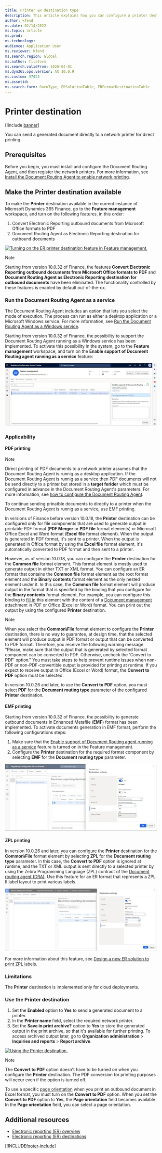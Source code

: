 ```yaml
---
title: Printer ER destination type
description: This article explains how you can configure a printer destination for each FOLDER or FILE component of an Electronic reporting (ER) format.
author: kfend
ms.date: 02/14/2022
ms.topic: article
ms.prod: 
ms.technology: 
audience: Application User
ms.reviewer: kfend
ms.search.region: Global
ms.author: filatovm
ms.search.validFrom: 2020-04-01
ms.dyn365.ops.version: AX 10.0.9
ms.custom: 97423
ms.assetid: 
ms.search.form: DocuType, ERSolutionTable, ERFormatDestinationTable
---
```


# <a name="PrinterDestinationType"></a>Printer destination

[!include [banner](../includes/banner.md)]

You can send a generated document directly to a network printer for direct printing.

## Prerequisites

Before you begin, you must install and configure the Document Routing Agent, and then register the network printers. For more information, see [Install the Document Routing Agent to enable network printing](./install-document-routing-agent.md).

## Make the Printer destination available

To make the **Printer** destination available in the current instance of Microsoft Dynamics 365 Finance, go to the **Feature management** workspace, and turn on the following features, in this order:

1. Convert Electronic Reporting outbound documents from Microsoft Office formats to PDF
2. Document Routing Agent as Electronic Reporting destination for outbound documents

[![Turning on the ER printer destination feature in Feature management.](./media/ER_Destinations-EnablePrinterDestinationFeature.png)](./media/ER_Destinations-EnablePrinterDestinationFeature.png)

> [!NOTE]
> Starting from version 10.0.32 of Finance, the features **Convert Electronic Reporting outbound documents from Microsoft Office formats to PDF** and **Document Routing Agent as Electronic Reporting destination for outbound documents** have been eliminated. The functionality controlled by these features is enabled by default out-of-the-ox.

### Run the Document Routing Agent as a service

The Document Routing Agent includes an option that lets you select the mode of execution. The process can run as either a desktop application or a Microsoft Windows service. For more information, see [Run the Document Routing Agent as a Windows service](run-document-routing-agent-as-windows-service.md).

<a name="DRAservice"></a>Starting from version 10.0.32 of Finance, the possibility to support the Document Routing Agent running as a Windows service has been implemented. To activate this possibility in the system, go to the **Feature management** workspace, and turn on the **Enable support of Document Routing agent running as a service** feature:

[![Enable support of Document Routing agent running as a service.](./media/ER_Destinations-EnableDRAasService.jpg)](./media/ER_Destinations-EnableDRAasService.jpg)

### Applicability

#### PDF printing

> [!NOTE]
> Direct printing of PDF documents to a network printer assumes that the Document Routing Agent is runnig as a desktop application. If the Document Routing Agent is runnig as a service then PDF documents will not be send directly to a printer but stored in a **target forlder** which must be configured in advance in the Document Routing Agent's parameters. For more information, see [how to configure the Document Routing Agent](run-document-routing-agent-as-windows-service.md#update-the-execution-mode-for-the-document-routing-agent).
>
> To continue sending prinatble documents to directly to a printer when the Document Routing Agent is runnig as a service, use [EMF printing](#EMFprinting).

In versions of Finance before version 10.0.18, the **Printer** destination can be configured only for file components that are used to generate output in printable PDF format (**PDF Merger** or **PDF file** format elements) or Microsoft Office Excel and Word format (**Excel file** format element). When the output is generated in PDF format, it's sent to a printer. When the output is generated in Office format by using the **Excel file** format element, it's automatically converted to PDF format and then sent to a printer.

However, as of version 10.0.18, you can configure the **Printer** destination for the **Common file** format element. This format element is mostly used to generate output in either TXT or XML format. You can configure an ER format that contains the **Common file** format element as the root format element and the **Binary contents** format element as the only nested element under it. In this case, the **Common file** format element will produce output in the format that is specified by the binding that you configure for the **Binary contents** format element. For example, you can configure this binding to [fill in](tasks/er-document-management-files-5.md#modify-the-format-to-populate-attachments-into-generating-messages-in-binary-format) this element with the content of a [Document management](../../fin-ops/organization-administration/configure-document-management.md) attachment in PDF or Office (Excel or Word) format. You can print out the output by using the configured **Printer** destination. 

> [!NOTE]
> When you select the **Common\\File** format element to configure the **Printer** destination, there is no way to guarantee, at design time, that the selected element will produce output in PDF format or output that can be converted to PDF format. Therefore, you receive the following warning message: "Please, make sure that the output that is generated by selected format component can be converted to PDF. Otherwise, uncheck the 'Convert to PDF' option." You must take steps to help prevent runtime issues when non-PDF or non-PDF-convertible output is provided for printing at runtime. If you expect to receive output in Office (Excel or Word) format, the **Convert to PDF** option must be selected.
>
> In version 10.0.26 and later, to use the **Convert to PDF** option, you must select **PDF** for the **Document routing type** parameter of the configured **Printer** destination.

#### <a name="EMFprinting"></a>EMF printing

Starting from version 10.0.32 of Finance, the possibility to generate outbound documents in Enhanced Metafile (**EMF**) format has been implemented.
To activate documents generation in EMF format, perform the following configurations steps:
  
1. Make sure that the [Enable support of Document Routing agent running as a service](#DRAservice) feature is turned on in the Feature management.
2. Configure the **Printer** destination for the required format component by selecting **EMF** for the **Document routing type** parameter.
  
  [![Configure EMF file generation.](./media/ER_Destinations-EMF.jpg)](./media/ER_Destinations-EMF.jpg)
  
#### ZPL printing

In version 10.0.26 and later, you can configure the **Printer** destination for the **Common\\File** format element by selecting **ZPL** for the **Document routing type** parameter. In this case, the **Convert to PDF** option is ignored at runtime, and the TXT or XML output is sent directly to a selected printer by using the Zebra Programming Language (ZPL) contract of the [Document routing agent (DRA)](install-document-routing-agent.md). Use this feature for an ER format that represents a ZPL II label layout to print various labels.

[![Setting the Document routing type parameter in the Destination settings dialog box.](./media/ER_Destinations-SetDocumentRoutingType.png)](./media/ER_Destinations-SetDocumentRoutingType.png)

For more information about this feature, see [Design a new ER solution to print ZPL labels](er-design-zpl-labels.md).

### Limitations

The **Printer** destination is implemented only for cloud deployments.

### Use the Printer destination

1. Set the **Enabled** option to **Yes** to send a generated document to a printer.
2. In the **Printer name** field, select the required network printer.
3. Set the **Save in print archive?** option to **Yes** to store the generated output in the print archive, so that it's available for further printing. To access archived output later, go to **Organization administration** \> **Inquiries and reports** \> **Report archive**.

[![Using the Printer destination.](./media/ER_Destinations-PrinterDestination.png)](./media/ER_Destinations-PrinterDestination.png)

> [!NOTE]
> The **Convert to PDF** option doesn't have to be turned on when you configure the **Printer** destination. The PDF conversion for printing purposes will occur even if the option is turned off.

To use a specific [page orientation](electronic-reporting-destinations.md#SelectPdfPageOrientation) when you print an outbound document in Excel format, you must turn on the **Convert to PDF** option. When you set the **Convert to PDF** option to **Yes**, the **Page orientation** field becomes available. In the **Page orientation** field, you can select a page orientation.

## Additional resources

- [Electronic reporting (ER) overview](general-electronic-reporting.md)
- [Electronic reporting (ER) destinations](electronic-reporting-destinations.md)


[!INCLUDE[footer-include](../../../includes/footer-banner.md)]
